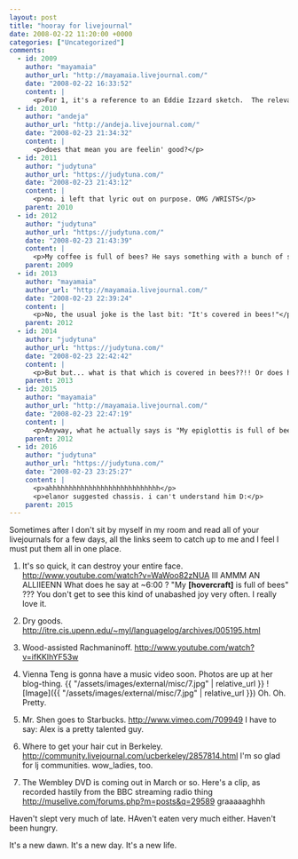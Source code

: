 ```yaml
---
layout: post
title: "hooray for livejournal"
date: 2008-02-22 11:20:00 +0000
categories: ["Uncategorized"]
comments:
  - id: 2009
    author: "mayamaia"
    author_url: "http://mayamaia.livejournal.com/"
    date: "2008-02-22 16:33:52"
    content: |
      <p>For 1, it's a reference to an Eddie Izzard sketch.  The relevant quote is "I like my coffee like I like my women - covered in bees!"</p>
  - id: 2010
    author: "andeja"
    author_url: "http://andeja.livejournal.com/"
    date: "2008-02-23 21:34:32"
    content: |
      <p>does that mean you are feelin' good?</p>
  - id: 2011
    author: "judytuna"
    author_url: "https://judytuna.com/"
    date: "2008-02-23 21:43:12"
    content: |
      <p>no. i left that lyric out on purpose. OMG /WRISTS</p>
    parent: 2010
  - id: 2012
    author: "judytuna"
    author_url: "https://judytuna.com/"
    date: "2008-02-23 21:43:39"
    content: |
      <p>My coffee is full of bees? He says something with a bunch of syllables!</p>
    parent: 2009
  - id: 2013
    author: "mayamaia"
    author_url: "http://mayamaia.livejournal.com/"
    date: "2008-02-23 22:39:24"
    content: |
      <p>No, the usual joke is the last bit: "It's covered in bees!"</p>
    parent: 2012
  - id: 2014
    author: "judytuna"
    author_url: "https://judytuna.com/"
    date: "2008-02-23 22:42:42"
    content: |
      <p>But but... what is that which is covered in bees??!! Or does he simply say "it's covered in bees" ??!!</p>
    parent: 2013
  - id: 2015
    author: "mayamaia"
    author_url: "http://mayamaia.livejournal.com/"
    date: "2008-02-23 22:47:19"
    content: |
      <p>Anyway, what he actually says is "My epiglottis is full of bees."  Meaning, I think, his throat.</p>
    parent: 2012
  - id: 2016
    author: "judytuna"
    author_url: "https://judytuna.com/"
    date: "2008-02-23 23:25:27"
    content: |
      <p>ahhhhhhhhhhhhhhhhhhhhhhhhhhhh</p>
      <p>elanor suggested chassis. i can't understand him D:</p>
    parent: 2015
---
```


Sometimes after I don't sit by myself in my room and read all of your livejournals for a few days, all the links seem to catch up to me and I feel I must put them all in one place.

1. It's so quick, it can destroy your entire face. http://www.youtube.com/watch?v=WaWoo82zNUA
III AMMM AN ALLIIEENN
What does he say at ~6:00 ? "My __[hovercraft]__ is full of bees" ???
You don't get to see this kind of unabashed joy very often. I really love it.

2. Dry goods. http://itre.cis.upenn.edu/~myl/languagelog/archives/005195.html

3. Wood-assisted Rachmaninoff. http://www.youtube.com/watch?v=ifKKlhYF53w

4. Vienna Teng is gonna have a music video soon. Photos are up at her blog-thing. {{ "/assets/images/external/misc/7.jpg" | relative_url }}
![Image]({{ "/assets/images/external/misc/7.jpg" | relative_url }})
Oh. Oh. Pretty.

5. Mr. Shen goes to Starbucks. http://www.vimeo.com/709949
I have to say: Alex is a pretty talented guy.

6. Where to get your hair cut in Berkeley. http://community.livejournal.com/ucberkeley/2857814.html
I'm so glad for lj communities. wow_ladies, too.

7. The Wembley DVD is coming out in March or so. Here's a clip, as recorded hastily from the BBC streaming radio thing http://muselive.com/forums.php?m=posts&q=29589  graaaaaghhh

Haven't slept very much of late. HAven't eaten very much either. Haven't been hungry.

It's a new dawn. It's a new day. It's a new life.